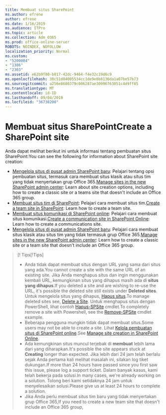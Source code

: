 ```yaml
---
title: Membuat situs SharePoint
ms.author: efrene
author: efrene
ms.date: 1/16/2019
ms.audience: ITPro
ms.topic: article
ms.collection: Adm_O365
ms.prod: office-online-server
ROBOTS: NOINDEX, NOFOLLOW
localization_priority: Normal
ms.custom:
- "5200004"
- "1386"
- "2303"
ms.assetid: e62b9f80-b017-42dc-9464-f4e32c19d6c9
ms.openlocfilehash: 30c51d84005534cc1de9e8b8136da1a07be57b73
ms.sourcegitcommit: a256e8680379c006287ae30996763051c4d9ff85
ms.translationtype: MT
ms.contentlocale: id-ID
ms.lasthandoff: 09/04/2019
ms.locfileid: "36738200"
---
```

# <a name="create-a-sharepoint-site"></a><span data-ttu-id="15498-102">Membuat situs SharePoint</span><span class="sxs-lookup"><span data-stu-id="15498-102">Create a SharePoint site</span></span>

<span data-ttu-id="15498-103">Anda dapat melihat berikut ini untuk informasi tentang pembuatan situs SharePoint:</span><span class="sxs-lookup"><span data-stu-id="15498-103">You can see the following for information about SharePoint site creation:</span></span>
- <span data-ttu-id="15498-104">[Mengelola situs di pusat admin SharePoint baru](https://docs.microsoft.com/sharepoint/manage-site-creation): Pelajari tentang opsi pembuatan situs, termasuk cara membuat situs klasik atau situs tim yang tidak menyertakan grup Office 365.</span><span class="sxs-lookup"><span data-stu-id="15498-104">[Manage sites in the new SharePoint admin center](https://docs.microsoft.com/sharepoint/manage-site-creation): Learn about site creation options, including how to create a classic site or a teams site that doesn't include an Office 365 group.</span></span>
- <span data-ttu-id="15498-105">[Membuat situs tim di SharePoint](https://support.office.com/article/create-a-team-site-in-sharepoint-ef10c1e7-15f3-42a3-98aa-b5972711777d): Pelajari cara membuat situs tim.</span><span class="sxs-lookup"><span data-stu-id="15498-105">[Create a team site in SharePoint](https://support.office.com/article/create-a-team-site-in-sharepoint-ef10c1e7-15f3-42a3-98aa-b5972711777d): Learn how to create a team site.</span></span>
- <span data-ttu-id="15498-106">[Membuat situs komunikasi di SharePoint online](https://support.office.com/article/7fb44b20-a72f-4d2c-9173-fc8f59ba50eb): Pelajari cara membuat situs komunikasi.</span><span class="sxs-lookup"><span data-stu-id="15498-106">[Create a communication site in SharePoint Online](https://support.office.com/article/7fb44b20-a72f-4d2c-9173-fc8f59ba50eb): Learn how to create a communications site.</span></span>
- <span data-ttu-id="15498-107">[Mengelola situs di pusat admin SharePoint baru](https://docs.microsoft.com/sharepoint/manage-sites-in-new-admin-center#create-a-site): Pelajari cara membuat situs klasik atau situs tim yang tidak termasuk grup Office 365.</span><span class="sxs-lookup"><span data-stu-id="15498-107">[Manage sites in the new SharePoint admin center](https://docs.microsoft.com/sharepoint/manage-sites-in-new-admin-center#create-a-site):  Learn how to create a classic site or a team site that doesn't include an Office 365 group.</span></span>


  
> <span data-ttu-id="15498-108">[! Tips</span><span class="sxs-lookup"><span data-stu-id="15498-108">[!Tips]</span></span>
> - <span data-ttu-id="15498-109">Anda tidak dapat membuat situs dengan URL yang sama dari situs yang ada.</span><span class="sxs-lookup"><span data-stu-id="15498-109">You cannot create a site with the same URL of an existing site.</span></span> <span data-ttu-id="15498-110">Jika Anda menghapus situs dan ingin menggunakan kembali URL, kemungkinan situs yang dihapus masih ada di **situs yang dihapus**.</span><span class="sxs-lookup"><span data-stu-id="15498-110">If you deleted a site and are wishing to re-use the URL, it's possible the deleted site still exists under **Deleted sites**.</span></span> <span data-ttu-id="15498-111">Untuk mengelola situs yang dihapus, [Hapus situs](https://docs.microsoft.com/sharepoint/manage-sites-in-new-admin-center#delete-a-site).</span><span class="sxs-lookup"><span data-stu-id="15498-111">To manage deleted sites see, [Delete a Site](https://docs.microsoft.com/sharepoint/manage-sites-in-new-admin-center#delete-a-site).</span></span> <span data-ttu-id="15498-112">Untuk menghapus situs dengan PowerShell, lihat contoh [Hapus-SPSite](https://docs.microsoft.com/sharepoint/manage-sites-in-new-admin-center#delete-a-site) cmdlet.</span><span class="sxs-lookup"><span data-stu-id="15498-112">To completely remove a site with Powershell, see the [Remove-SPSite](https://docs.microsoft.com/sharepoint/manage-sites-in-new-admin-center#delete-a-site) cmdlet example.</span></span>
> - <span data-ttu-id="15498-113">Beberapa pengguna mungkin tidak dapat membuat situs.</span><span class="sxs-lookup"><span data-stu-id="15498-113">Some users may not be able to create a site.</span></span> <span data-ttu-id="15498-114">Lihat [Kelola pembuatan situs di SharePoint online](https://docs.microsoft.com/sharepoint/manage-site-creation).</span><span class="sxs-lookup"><span data-stu-id="15498-114">See [Manage site creation in SharePoint Online](https://docs.microsoft.com/sharepoint/manage-site-creation).</span></span>
> - <span data-ttu-id="15498-115">Ada kemungkinan situs muncul terjebak di **membuat** lebih lama dari yang diharapkan.</span><span class="sxs-lookup"><span data-stu-id="15498-115">It's possible the site appears stuck at **Creating** longer than expected.</span></span> <span data-ttu-id="15498-116">Jika lebih dari 24 jam telah berlalu sejak Anda pertama kali melihat masalah ini, silakan log tiket dukungan.</span><span class="sxs-lookup"><span data-stu-id="15498-116">If more than 24 hours have passed since you first saw this issue, please log a support ticket.</span></span> <span data-ttu-id="15498-117">Dalam banyak kasus, kami telah bekerja pada solusi.</span><span class="sxs-lookup"><span data-stu-id="15498-117">In many cases, we're already working on a solution.</span></span> <span data-ttu-id="15498-118">Tolong beri kami setidaknya 24 jam untuk menyelesaikan solusi.</span><span class="sxs-lookup"><span data-stu-id="15498-118">Please give us at least 24 hours to complete a solution.</span></span>
> - <span data-ttu-id="15498-119">Jika Anda perlu membuat situs tim baru yang tidak menyertakan grup Office 365,</span><span class="sxs-lookup"><span data-stu-id="15498-119">If you need to create a new team site that doesn't include an Office 365 group,</span></span> 


